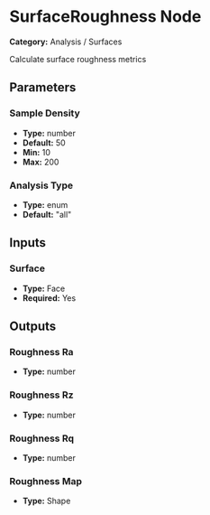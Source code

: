 
# SurfaceRoughness Node

**Category:** Analysis / Surfaces

Calculate surface roughness metrics

## Parameters


### Sample Density
- **Type:** number
- **Default:** 50
- **Min:** 10
- **Max:** 200



### Analysis Type
- **Type:** enum
- **Default:** "all"





## Inputs


### Surface
- **Type:** Face
- **Required:** Yes



## Outputs


### Roughness Ra
- **Type:** number



### Roughness Rz
- **Type:** number



### Roughness Rq
- **Type:** number



### Roughness Map
- **Type:** Shape




